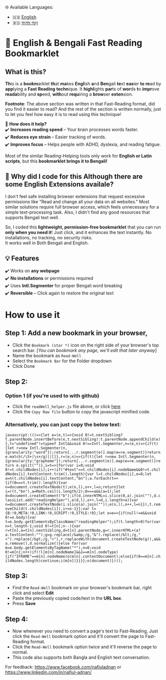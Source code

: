 🌐 Available Languages:  
- 🇬🇧 [English](README.md)  
- 🇧🇩 [বাংলায় পড়ুন](README.bn.md)
  
# **🔹 English & Bengali Fast Reading Bookmarklet**  

## **What is this?**  
**Th**is is a **bookm**arklet **th**at **ma**kes **Engl**ish **a**nd **Ben**gali  **te**xt **eas**ier **to** **re**ad by **app**lying a **Fast Reading** **techn**ique. It **highl**ights **par**ts of **wor**ds **t**o **impr**ove **reada**bility and **sp**eed, **with**out **requ**iring a **brow**ser **exten**sion.  

**Footnote**: The above section was written in that Fast-Reading format, did you find it easier to read? And the rest of the section is written normally, just to let you feel how easy it is to read using this technique! 

🧠 **How does it help?**  
✔️ **Increases reading speed** – Your brain processes words faster.  
✔️ **Reduces eye strain** – Easier tracking of words.  
✔️ **Improves focus** – Helps people with ADHD, dyslexia, and reading fatigue.  
  
Most of the similar Reading-Helping tools only work for **English or Latin scripts**, but this **bookmarklet brings it to Bengali!**  


## **🤔 Why did I code for this Although there are some English Extensions availale?**  
I don't feel safe installing browser extensions that request excessive permissions like "Read and change all your data on all websites." Most similar solutions require full browser access, which feels unnecessary for a simple text-processing task.  Also, I didn't find any good resources that supports Bengali text well. 

So, I coded this **lightweight, permission-free bookmarklet** that you can run **only when you need it**! Just click, and it enhances the text instantly. No installations, no tracking, no security risks.  
It works well in Both Bengali and English. 


## **💡 Features**  
✔️ Works on **any webpage**  
✔️ **No installations** or permissions required  
✔️ Uses **Intl.Segmenter** for proper Bengali word breaking  
✔️ **Reversible** – Click again to restore the original text  

# How to use it
## Step 1: Add a new bookmark in your browser,
- Click the `Bookmark (star *)` icon on the right side of your browser's top search bar. [_You can bookmark any page, we'll edit that later anyway_]
- Name the bookmark as `Read-Well`
- Select the `Bookmark Bar` for the Folder dropdown
- Click Done

## Step 2:
### Option 1 (if you're used to with github)
- Click the `readWell_helper.js` file above, or click [here](https://github.com/nafiul-adnan/Read-Well-Faster/blob/main/readWell_helper.js)
- Click the `Copy Raw file` button to copy the javascript minified code. 

### Alternatively, you can just copy the below text:
`javascript:(()=>{let e=(e,t)=>{void 0!=t.nextSibling?t.parentNode.insertBefore(e,t.nextSibling):t.parentNode.appendChild(e)},t="undefined"!=typeof Intl&&void 0!==Intl.Segmenter,n=(e,n)=>{if(t){let r=new Intl.Segmenter(n,{granularity:"word"});return[...r.segment(e)].map(e=>e.segment)}return e.match(/\S+|\s+/g)||[]},r=(e,n)=>{if(t){let r=new Intl.Segmenter(n,{granularity:"grapheme"});return[...r.segment(e)].map(e=>e.segment)}return e.split("")},i=t=>{for(var i=0;void 0!=t.childNodes[i];i++)if("#text"==t.childNodes[i].nodeName&&0!=t.childNodes[i].textContent.trim().length){var l=t.childNodes[i],o=0;let a=n(t.childNodes[i].textContent,"bn");a.forEach(t=>{if(0===t.trim().length){var n=document.createTextNode(t);e(n,l),o++,l=n;return}let i=r(t,"bn"),a=Math.ceil(i.length/2);0===a&&(a=1);let d=document.createElement("b");if(d.innerHTML=i.slice(0,a).join(""),d.classList.add("readingHelper"),e(d,l),o++,l=d,i.length>a){var n=document.createTextNode(i.slice(a).join(""));e(n,l),o++,l=n}}),t.removeChild(t.childNodes[i]),i+=o-1}};var l={B:!0,META:!0,LINK:!0,SCRIPT:!0,STYLE:!0};let o=e=>{if(null!=e&&void 0!=e.body){var t=e.body.getElementsByClassName("readingHelper");if(t.length>0)for(var n=t.length-1;void 0!=t[n];n--){var r=t[n],a=t[n].nextSibling,d=t[n].parentNode,g=r.innerHTML+(a?a.textContent:"");g=g.replace(/&amp;/g,"&").replace(/&lt;/g,"<").replace(/&gt;/g,">"),r.replaceWith(document.createTextNode(g)),a&&a.remove(),d.normalize()}else for(var m=e.body.getElementsByTagName("*"),n=0;void 0!=m[n];n++)if(!l[m[n].nodeName]&&1==m[n].nodeType){if("IFRAME"==m[n].nodeName)o(m[n].contentDocument);else{if(0==m[n].childNodes.length)continue;i(m[n])}}}};o(document)})();`


## Step 3:
- Find the `Read-Well` bookmark on your browser's bookmark bar, right click and select **Edit**
- Paste the previously copied code/text in the **URL box**.
- Press **Save** 

## Step 4:
- Now whenever you need to convert a page's text to Fast-Reading, Just click the `Read-Well` bookmark option and it'll convert the page to Fast-Reading format.
- Click the `Read-Well` bookmark option twice and it'll reverse the page to normal.
- This code also supports both Bangla and English text conversation.


For feedback: https://www.facebook.com/nafiuladnan or https://www.linkedin.com/in/nafiul-adnan/
